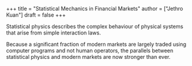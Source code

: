 +++
title = "Statistical Mechanics in Financial Markets"
author = ["Jethro Kuan"]
draft = false
+++

Statistical physics describes the complex behaviour of physical systems that
arise from simple interaction laws.

Because a significant fraction of modern markets are largely traded using
computer programs and not human operators, the parallels between statistical
physics and modern markets are now stronger than ever.
